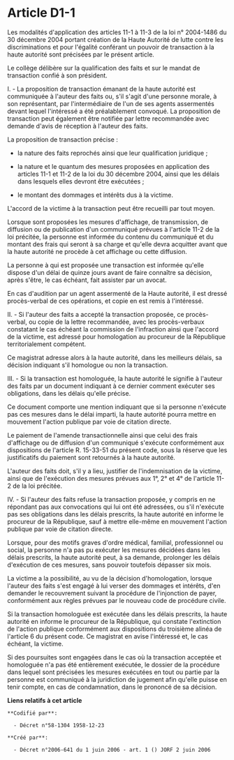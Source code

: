 # Article D1-1

Les modalités d'application des articles 11-1 à 11-3 de la loi n° 2004-1486 du 30 décembre 2004 portant création de la Haute
Autorité de lutte contre les discriminations et pour l'égalité conférant un pouvoir de transaction à la haute autorité sont
précisées par le présent article.

Le collège délibère sur la qualification des faits et sur le mandat de transaction confié à son président.

I. - La proposition de transaction émanant de la haute autorité est communiquée à l'auteur des faits ou, s'il s'agit d'une
personne morale, à son représentant, par l'intermédiaire de l'un de ses agents assermentés devant lequel l'intéressé a été
préalablement convoqué. La proposition de transaction peut également être notifiée par lettre recommandée avec demande d'avis
de réception à l'auteur des faits.

La proposition de transaction précise :

- la nature des faits reprochés ainsi que leur qualification juridique ;

- la nature et le quantum des mesures proposées en application des articles 11-1 et 11-2 de la loi du 30 décembre 2004, ainsi
que les délais dans lesquels elles devront être exécutées ;

- le montant des dommages et intérêts dus à la victime.

L'accord de la victime à la transaction peut être recueilli par tout moyen.

Lorsque sont proposées les mesures d'affichage, de transmission, de diffusion ou de publication d'un communiqué prévues à
l'article 11-2 de la loi précitée, la personne est informée du contenu du communiqué et du montant des frais qui seront à sa
charge et qu'elle devra acquitter avant que la haute autorité ne procède à cet affichage ou cette diffusion.

La personne à qui est proposée une transaction est informée qu'elle dispose d'un délai de quinze jours avant de faire
connaître sa décision, après s'être, le cas échéant, fait assister par un avocat.

En cas d'audition par un agent assermenté de la Haute autorité, il est dressé procès-verbal de ces opérations, et copie en
est remis à l'intéressé.

II. - Si l'auteur des faits a accepté la transaction proposée, ce procès-verbal, ou copie de la lettre recommandée, avec les
procès-verbaux constatant le cas échéant la commission de l'infraction ainsi que l'accord de la victime, est adressé pour
homologation au procureur de la République territorialement compétent.

Ce magistrat adresse alors à la haute autorité, dans les meilleurs délais, sa décision indiquant s'il homologue ou non la
transaction.

III. - Si la transaction est homologuée, la haute autorité le signifie à l'auteur des faits par un document indiquant à ce
dernier comment exécuter ses obligations, dans les délais qu'elle précise.

Ce document comporte une mention indiquant que si la personne n'exécute pas ces mesures dans le délai imparti, la haute
autorité pourra mettre en mouvement l'action publique par voie de citation directe.

Le paiement de l'amende transactionnelle ainsi que celui des frais d'affichage ou de diffusion d'un communiqué s'exécute
conformément aux dispositions de l'article R. 15-33-51 du présent code, sous la réserve que les justificatifs du paiement
sont retournés à la haute autorité.

L'auteur des faits doit, s'il y a lieu, justifier de l'indemnisation de la victime, ainsi que de l'exécution des mesures
prévues aux 1°, 2° et 4° de l'article 11-2 de la loi précitée.

IV. - Si l'auteur des faits refuse la transaction proposée, y compris en ne répondant pas aux convocations qui lui ont été
adressées, ou s'il n'exécute pas ses obligations dans les délais prescrits, la haute autorité en informe le procureur de la
République, sauf à mettre elle-même en mouvement l'action publique par voie de citation directe.

Lorsque, pour des motifs graves d'ordre médical, familial, professionnel ou social, la personne n'a pas pu exécuter les
mesures décidées dans les délais prescrits, la haute autorité peut, à sa demande, prolonger les délais d'exécution de ces
mesures, sans pouvoir toutefois dépasser six mois.

La victime a la possibilité, au vu de la décision d'homologation, lorsque l'auteur des faits s'est engagé à lui verser des
dommages et intérêts, d'en demander le recouvrement suivant la procédure de l'injonction de payer, conformément aux règles
prévues par le nouveau code de procédure civile.

Si la transaction homologuée est exécutée dans les délais prescrits, la haute autorité en informe le procureur de la
République, qui constate l'extinction de l'action publique conformément aux dispositions du troisième alinéa de l'article 6
du présent code. Ce magistrat en avise l'intéressé et, le cas échéant, la victime.

Si des poursuites sont engagées dans le cas où la transaction acceptée et homologuée n'a pas été entièrement exécutée, le
dossier de la procédure dans lequel sont précisées les mesures exécutées en tout ou partie par la personne est communiqué à
la juridiction de jugement afin qu'elle puisse en tenir compte, en cas de condamnation, dans le prononcé de sa décision.

**Liens relatifs à cet article**

	**Codifié par**:

	  - Décret n°58-1304 1958-12-23

	**Créé par**:

	  - Décret n°2006-641 du 1 juin 2006 - art. 1 () JORF 2 juin 2006
